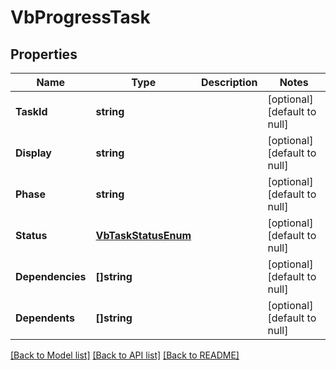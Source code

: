 # VbProgressTask

## Properties
Name | Type | Description | Notes
------------ | ------------- | ------------- | -------------
**TaskId** | **string** |  | [optional] [default to null]
**Display** | **string** |  | [optional] [default to null]
**Phase** | **string** |  | [optional] [default to null]
**Status** | [**VbTaskStatusEnum**](VbTaskStatusEnum.md) |  | [optional] [default to null]
**Dependencies** | **[]string** |  | [optional] [default to null]
**Dependents** | **[]string** |  | [optional] [default to null]

[[Back to Model list]](../README.md#documentation-for-models) [[Back to API list]](../README.md#documentation-for-api-endpoints) [[Back to README]](../README.md)


